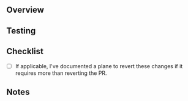 ## Overview

<!-- Provide a brief overview and or bullet point of changes made -->

## Testing

<!-- Enumerate details if any for testing that was done before publishing PR -->

## Checklist 
- [ ] If applicable, I've documented a plane to revert these changes if it requires more than reverting the PR. 

## Notes

<!-- Any additional details to provide regarding the PR -->